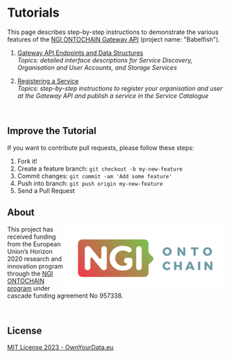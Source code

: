 # Tutorials

This page describes step-by-step instructions to demonstrate the various features of the [NGI ONTOCHAIN Gateway API](https://ontochain.ngi.eu/content/babelfish-service-integration-heterogeneous-environments) (project name: "Babelfish").

1. [Gateway API Endpoints and Data Structures](https://hackmd.io/faNBTCUcSRyQsLOf_Jhdag)  
    *Topics: detailed interface descriptions for Service Discovery, Organisation and User Accounts, and Storage Services*

2. [Registering a Service](2_Services/README.md)  
    *Topics: step-by-step instructions to register your organisation and user at the Gateway API and publish a service in the Service Catalogue*

&nbsp;

## Improve the Tutorial

If you want to contribute pull requests, please follow these steps:

1. Fork it!
2. Create a feature branch: `git checkout -b my-new-feature`
3. Commit changes: `git commit -am 'Add some feature'`
4. Push into branch: `git push origin my-new-feature`
5. Send a Pull Request
&nbsp;    

## About  

<img align="right" src="https://raw.githubusercontent.com/OwnYourData/dc-babelfish/main/app/assets/images/logo-ngi-ontochain-positive.png" height="150">This project has received funding from the European Union’s Horizon 2020 research and innovation program through the [NGI ONTOCHAIN program](https://ontochain.ngi.eu/) under cascade funding agreement No 957338.

<br clear="both" />

## License

[MIT License 2023 - OwnYourData.eu](https://raw.githubusercontent.com/OwnYourData/dc-babelfish/main/LICENSE)
